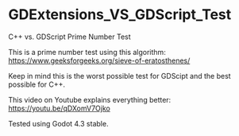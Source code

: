 # GDExtensions_VS_GDScript_Test
 C++ vs. GDScript Prime Number Test

This is a prime number test using this algorithm: https://www.geeksforgeeks.org/sieve-of-eratosthenes/

Keep in mind this is the worst possible test for GDScipt and the best possible for C++.

This video on Youtube explains everything better: https://youtu.be/qDXomV7Ojko

Tested using Godot 4.3 stable.
